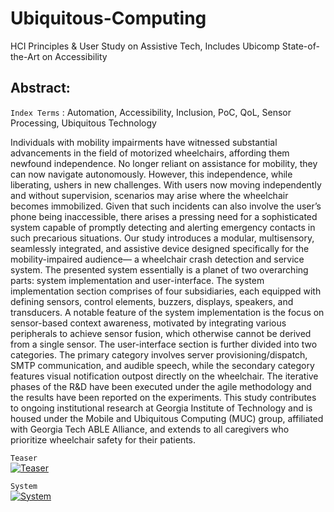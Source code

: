 # Ubiquitous-Computing
HCI Principles & User Study on Assistive Tech, Includes Ubicomp State-of-the-Art on Accessibility

## Abstract:

`Index Terms` : Automation, Accessibility, Inclusion, PoC, QoL,
Sensor Processing, Ubiquitous Technology

Individuals with mobility impairments have witnessed substantial
advancements in the field of motorized wheelchairs, affording them
newfound independence. No longer reliant on assistance for mobility,
they can now navigate autonomously. However, this independence,
while liberating, ushers in new challenges. With users now moving
independently and without supervision, scenarios may arise where
the wheelchair becomes immobilized. Given that such incidents
can also involve the user’s phone being inaccessible, there arises
a pressing need for a sophisticated system capable of promptly detecting and alerting emergency contacts in such precarious situations.
Our study introduces a modular, multisensory, seamlessly integrated,
and assistive device designed specifically for the mobility-impaired
audience— a wheelchair crash detection and service system. The
presented system essentially is a planet of two overarching parts:
system implementation and user-interface. The system implementation section comprises of four subsidiaries, each equipped with
defining sensors, control elements, buzzers, displays, speakers, and
transducers. A notable feature of the system implementation is the
focus on sensor-based context awareness, motivated by integrating
various peripherals to achieve sensor fusion, which otherwise cannot
be derived from a single sensor. The user-interface section is further
divided into two categories. The primary category involves server
provisioning/dispatch, SMTP communication, and audible speech,
while the secondary category features visual notification outpost
directly on the wheelchair. The iterative phases of the R&D have
been executed under the agile methodology and the results have
been reported on the experiments. This study contributes to ongoing
institutional research at Georgia Institute of Technology and is housed
under the Mobile and Ubiquitous Computing (MUC) group, affiliated
with Georgia Tech ABLE Alliance, and extends to all caregivers who
prioritize wheelchair safety for their patients.

`Teaser`  
[![Teaser](https://img.youtube.com/vi/X8fhdHEBDCA/0.jpg)](https://www.youtube.com/watch?v=X8fhdHEBDCA)

`System`   
[![System](https://img.youtube.com/vi/GDlec1zTdCY/0.jpg)](https://www.youtube.com/watch?v=GDlec1zTdCY)
